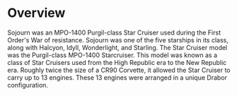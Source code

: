 # Overview

Sojourn was an MPO-1400 Purgil-class Star Cruiser used during the First Order's War of resistance.
Sojourn was one of the five starships in its class, along with Halcyon, Idyll, Wonderlight, and Starling.
The Star Cruiser model was the Purgil-class MPO-1400 Starcruiser.
This model was known as a class of Star Cruisers used from the High Republic era to the New Republic era.
Roughly twice the size of a CR90 Corvette, it allowed the Star Cruiser to carry up to 13 engines.
These 13 engines were arranged in a unique Drabor configuration.
